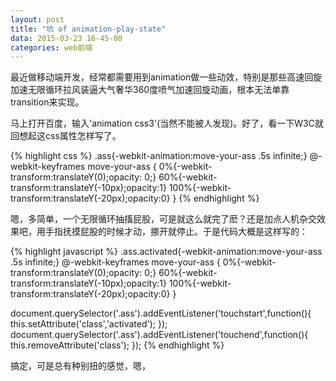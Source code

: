 ```yaml
---
layout: post
title: "坑 of animation-play-state"
data: 2015-03-23 16-45-00
categories: web前端
---
```

最近做移动端开发，经常都需要用到animation做一些动效，特别是那些高速回旋加速无限循环拉风装逼大气奢华360度喷气加速回旋动画，根本无法单靠transition来实现。

<!-- break -->

马上打开百度，输入'animation css3'(当然不能被人发现)。好了，看一下W3C就回想起这css属性怎样写了。

{% highlight css %}
.ass{-webkit-animation:move-your-ass .5s infinite;}
@-webkit-keyframes move-your-ass {
    0%{-webkit-transform:translateY(0);opacity: 0;}
    60%{-webkit-transform:translateY(-10px);opacity:1}
    100%{-webkit-transform:translateY(-20px);opacity:0}
}
{% endhighlight %}

嗯，多简单，一个无限循环抽搐屁股，可是就这么就完了麽？还是加点人机杂交效果吧，用手指抚摸屁股的时候才动，挪开就停止。于是代码大概是这样写的：

{% highlight javascript %}
.ass.activated{-webkit-animation:move-your-ass .5s infinite;}
@-webkit-keyframes move-your-ass {
    0%{-webkit-transform:translateY(0);opacity: 0;}
    60%{-webkit-transform:translateY(-10px);opacity:1}
    100%{-webkit-transform:translateY(-20px);opacity:0}
}

document.querySelector('.ass').addEventListener('touchstart',function(){
    this.setAttribute('class','activated');
});
document.querySelector('.ass').addEventListener('touchend',function(){
    this.removeAttribute('class');
});
{% endhighlight %}

搞定，可是总有种别扭的感觉，嗯，